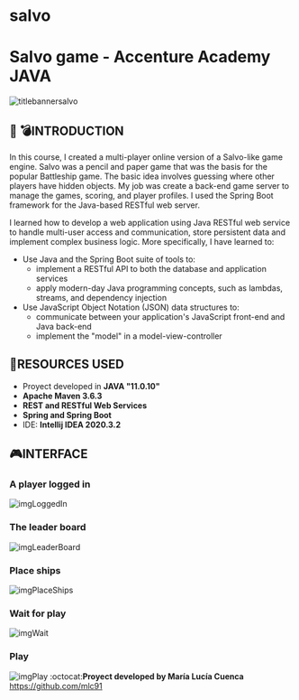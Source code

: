 # salvo
# **Salvo game - Accenture Academy JAVA**
![titlebannersalvo](https://user-images.githubusercontent.com/66698971/115166192-362f5480-a088-11eb-8c84-f18ec73a0399.png)
## :ship: :bomb:**INTRODUCTION**
In this course, I created a multi-player online version of a Salvo-like game engine. Salvo was a pencil and paper game that was the basis for the popular Battleship game. The basic idea involves guessing where other players have hidden objects.
My job was create a back-end game server to manage the games, scoring, and player profiles. I used the Spring Boot framework for the Java-based RESTful web server.

I learned how to develop a web application using Java RESTful web service to handle multi-user access and communication, store persistent data and implement complex business logic. More specifically, I have learned to:

 - Use Java and the Spring Boot suite of tools to:
   - implement a RESTful API to both the database and application services
   - apply modern-day Java programming concepts, such as lambdas, streams, and dependency injection
 - Use JavaScript Object Notation (JSON) data structures to:
   - communicate between your application's JavaScript front-end and Java back-end
   - implement the "model" in a model-view-controller

## :wrench:**RESOURCES USED**
 - Proyect developed in **JAVA "11.0.10"**
 - **Apache Maven 3.6.3**
 - **REST and RESTful Web Services**
 - **Spring and Spring Boot**
 - IDE: **Intellij IDEA 2020.3.2**

## :video_game:**INTERFACE**
### **A player logged in**
![imgLoggedIn](https://user-images.githubusercontent.com/66698971/115166243-88707580-a088-11eb-9fb2-dea18fae46c7.png)
### **The leader board**
![imgLeaderBoard](https://user-images.githubusercontent.com/66698971/115166286-c53c6c80-a088-11eb-8a6b-6a0cbe7c0d3a.png)
### **Place ships**
![imgPlaceShips](https://user-images.githubusercontent.com/66698971/115166302-e00ee100-a088-11eb-80a0-999b3887c2ba.png)
### **Wait for play**
![imgWait](https://user-images.githubusercontent.com/66698971/115166314-f6b53800-a088-11eb-900d-984c709cfd0c.png)
### **Play**
![imgPlay](https://user-images.githubusercontent.com/66698971/115166336-09c80800-a089-11eb-925e-a00109f95a73.png)
:octocat:**Proyect developed by María Lucía Cuenca** https://github.com/mlc91
